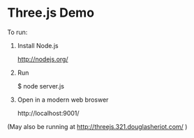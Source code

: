 # Three.js Demo

To run:

1. Install Node.js

    http://nodejs.org/

2. Run

    $ node server.js

3. Open in a modern web broswer

    http://localhost:9001/

(May also be running at http://threejs.321.douglasheriot.com/ )

